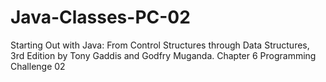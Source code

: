 # Java-Classes-PC-02
Starting Out with Java: From Control Structures through Data Structures, 3rd Edition by Tony Gaddis and Godfry Muganda.  Chapter 6 Programming Challenge 02
